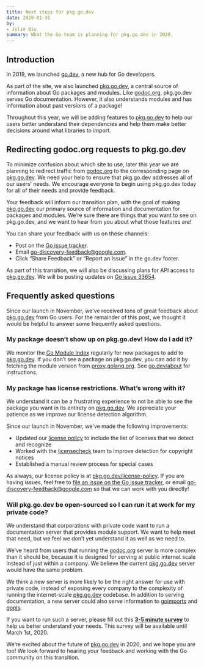 ```yaml
---
title: Next steps for pkg.go.dev
date: 2020-01-31
by:
- Julie Qiu
summary: What the Go team is planning for pkg.go.dev in 2020.
---
```


## Introduction

In 2019, we launched [go.dev](https://go.dev), a new hub for Go
developers.

As part of the site, we also launched [pkg.go.dev](https://pkg.go.dev), a
central source of information about Go packages and modules. Like
[godoc.org](https://godoc.org), pkg.go.dev serves Go
documentation. However, it also understands modules and has information about
past versions of a package!

Throughout this year, we will be adding features to
[pkg.go.dev](https://pkg.go.dev) to help our users better understand their
dependencies and help them make better decisions around what libraries to
import.

## Redirecting godoc.org requests to pkg.go.dev

To minimize confusion about which site to use, later this year we are planning
to redirect traffic from [godoc.org](https://godoc.org) to the corresponding
page on [pkg.go.dev](https://pkg.go.dev). We need your help to ensure that
pkg.go.dev addresses all of our users' needs. We encourage everyone to begin
using pkg.go.dev today for all of their needs and provide feedback.

Your feedback will inform our transition plan, with the goal of making
[pkg.go.dev](https://pkg.go.dev) our primary source of information and
documentation for packages and modules. We’re sure there are things that you
want to see on pkg.go.dev, and we want to hear from you
about what those features are!

You can share your feedback with us on these channels:

  - Post on the [Go issue tracker](https://golang.org/s/discovery-feedback).
  - Email [go-discovery-feedback@google.com](mailto:go-discovery-feedback@google.com).
  - Click “Share Feedback” or “Report an Issue” in the go.dev footer.

As part of this transition, we will also be discussing plans for API access to
[pkg.go.dev](https://pkg.go.dev). We will be posting updates on
[Go issue 33654](https://golang.org/s/discovery-updates).

## Frequently asked questions

Since our launch in November, we’ve received tons of great feedback about
[pkg.go.dev](https://pkg.go.dev) from Go users. For the remainder of this post, we thought it would
be helpful to answer some frequently asked questions.

### My package doesn’t show up on pkg.go.dev! How do I add it?

We monitor the [Go Module Index](https://index.golang.org/index) regularly for
new packages to add to [pkg.go.dev](https://pkg.go.dev). If you don’t see a
package on pkg.go.dev, you can add it by fetching the module version from
[proxy.golang.org](https://proxy.golang.org). See
[go.dev/about](https://go.dev/about) for instructions.

### My package has license restrictions. What’s wrong with it?

We understand it can be a frustrating experience to not be able to see the
package you want in its entirety on [pkg.go.dev](https://pkg.go.dev). We
appreciate your patience as we improve our license detection algorithm.

Since our launch in November, we've made the following improvements:

  - Updated our [license policy](https://pkg.go.dev/license-policy) to include the list of licenses that we detect and recognize
  - Worked with the [licensecheck](https://github.com/google/licensecheck) team to improve detection for copyright notices
  - Established a manual review process for special cases

As always, our license policy is at
[pkg.go.dev/license-policy](https://pkg.go.dev/license-policy). If you are
having issues, feel free to [file an issue on the Go issue tracker](https://golang.org/s/discovery-feedback), or email
[go-discovery-feedback@google.com](mailto:go-discovery-feedback@google.com)
so that we can work with you directly!

### Will pkg.go.dev be open-sourced so I can run it at work for my private code?

We understand that corporations with private code want to run a documentation
server that provides module support. We want to help meet that need, but we
feel we don’t yet understand it as well as we need to.

We’ve heard from users that running the [godoc.org](https://godoc.org) server
is more complex than it should be, because it is designed for serving at public
internet scale instead of just within a company. We believe the current
[pkg.go.dev](https://pkg.go.dev) server would have the same problem.

We think a new server is more likely to be the right answer for use with
private code, instead of exposing every company to the complexity of running
the internet-scale [pkg.go.dev](https://pkg.go.dev) codebase. In addition to
serving documentation, a new server could also serve information to
[goimports](https://pkg.go.dev/golang.org/x/tools/cmd/goimports?tab=doc) and
[gopls](https://pkg.go.dev/golang.org/x/tools/gopls).

If you want to run such a server, please fill out this
[**3-5 minute survey**](https://google.qualtrics.com/jfe/form/SV_6FHmaLveae6d8Bn)
to help us better understand your needs. This survey will be available until
March 1st, 2020.

We’re excited about the future of [pkg.go.dev](https://pkg.go.dev) in 2020,
and we hope you are too! We look forward to hearing your feedback and working
with the Go community on this transition.
